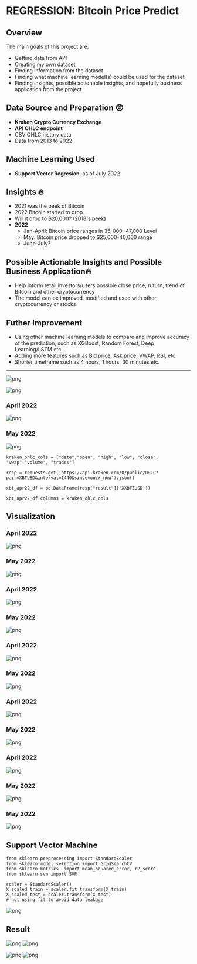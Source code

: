# REGRESSION: Bitcoin Price Predict

## Overview

The main goals of this project are:
* Getting data from API
* Creating my own dataset
* Finding information from the dataset
* Finding what machine learning model(s) could be used for the dataset
* Finding insights, possible actionable insights, and hopefully business application from the project


## Data Source and Preparation :astonished:

* **Kraken Crypto Currency Exchange**
* **API OHLC endpoint**
* CSV OHLC history data
* Data from 2013 to 2022

## Machine Learning Used
* **Support Vector Regresion**, as of July 2022


## Insights :fire:
* 2021 was the peek of Bitcoin
* 2022 Bitcoin started to drop
* Will it drop to $20,000? (2018's peek)
* **2022**
  * Jan-April: Bitcoin price ranges in $35,000-$47,000 Level
  * May: Bitcoin price dropped to $25,000-40,000 range
  * June-July?


## Possible Actionable Insights and Possible Business Application:fire:

* Help inform retail investors/users possible close price, ruturn, trend of Bitcoin and other cryptocurrency
* The model can be improved, modified and used with other cryptocurrency or stocks

## Futher Improvement
* Using other machine learning models to compare and improve accuracy of the prediction, such as XGBoost, Random Forest, Deep Learning/LSTM etc.
* Adding more features such as Bid price, Ask price, VWAP, RSI, etc.
* Shorter timeframe such as 4 hours, 1 hours, 30 minutes etc.

___

![png](images/Bitcoin_Tableau.png)


![png](images/Bitcoin_Tableau2.png)


### April 2022
![png](images/btc_close_line.png)
### May 2022
![png](images/BTCUSD_2022-05-24.png)


```
kraken_ohlc_cols = ["date","open", "high", "low", "close", "vwap","volume", "trades"]

resp = requests.get('https://api.kraken.com/0/public/OHLC?pair=XBTUSD&interval=1440&since=unix_now').json()

xbt_apr22_df = pd.DataFrame(resp["result"]['XXBTZUSD'])

xbt_apr22_df.columns = kraken_ohlc_cols
```
## Visualization
### April 2022
![png](images/btc_close_box.png)
### May 2022
![png](images/btc_close_box_may24.png)


### April 2022
![png](images/btc_vol_line.png)
### May 2022
![png](images/btc_vol_line_may24.png)


### April 2022
![png](images/btc_vol_box.png)
### May 2022
![png](images/btc_vol_box_may24.png)

### April 2022
![png](images/btc_trds_line.png)
### May 2022
![png](images/btc_trds_line_may24.png)

### April 2022
![png](images/btc_trds_box.png)
### May 2022
![png](images/btc_trds_box_may24.png)

### May 2022
![png](images/btc_close_box_2022.png)


## Support Vector Machine
```
from sklearn.preprocessing import StandardScaler
from sklearn.model_selection import GridSearchCV
from sklearn.metrics  import mean_squared_error, r2_score
from sklearn.svm import SVR
```
```
scaler = StandardScaler()
X_scaled_train = scaler.fit_transform(X_train)
X_scaled_test = scaler.transform(X_test) 
# not using fit to avoid data leakage 
```
![png](images/param.png)



## Result

![png](images/predict_actual.png)
![png](images/predict_actual_april22.png)

![png](images/predict_actual_may24.png)
![png](images/predict_actual_table_may24.png)



